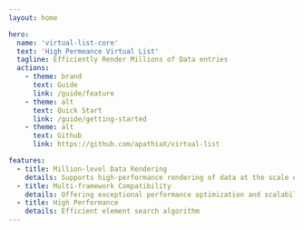 ```yaml
---
layout: home

hero:
  name: 'virtual-list-core'
  text: 'High Permeance Virtual List'
  tagline: Efficiently Render Millions of Data entries
  actions:
    - theme: brand
      text: Guide
      link: /guide/feature
    - theme: alt
      text: Quick Start
      link: /guide/getting-started
    - theme: alt
      text: Github
      link: https://github.com/apathiaX/virtual-list

features:
  - title: Million-level Data Rendering
    details: Supports high-performance rendering of data at the scale of millions of entries
  - title: Multi-framework Compatibility
    details: Offering exceptional performance optimization and scalability
  - title: High Performance
    details: Efficient element search algorithm
---
```

